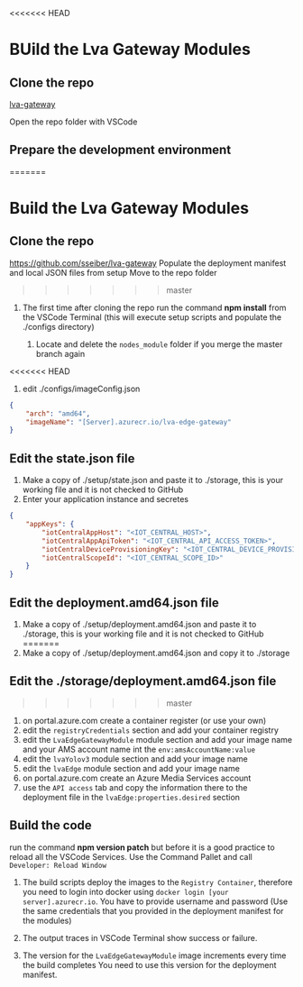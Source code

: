 <<<<<<< HEAD
# BUild the Lva Gateway Modules

## Clone the repo

[lva-gateway](https://github.com/sseiber/lva-gateway)

Open the repo folder with VSCode

## Prepare the development environment
=======
# Build the Lva Gateway Modules

## Clone the repo

https://github.com/sseiber/lva-gateway
Populate the deployment manifest and local JSON files from setup
Move to the repo folder
>>>>>>> master

1. The first time after cloning the repo run the command **npm install** from the VSCode Terminal (this will execute setup scripts and populate the ./configs directory)

    1. Locate and delete the `nodes_module` folder if you merge the master branch again

<<<<<<< HEAD
1. edit ./configs/imageConfig.json

```json
{
    "arch": "amd64",
    "imageName": "[Server].azurecr.io/lva-edge-gateway"
}
```

## Edit the state.json file

1. Make a copy of ./setup/state.json and paste it to ./storage, this is your working file and it is not checked to GitHub
1. Enter your application instance and secretes

```json
{
    "appKeys": {
        "iotCentralAppHost": "<IOT_CENTRAL_HOST>",
        "iotCentralAppApiToken": "<IOT_CENTRAL_API_ACCESS_TOKEN>",
        "iotCentralDeviceProvisioningKey": "<IOT_CENTRAL_DEVICE_PROVISIONING_KEY>",
        "iotCentralScopeId": "<IOT_CENTRAL_SCOPE_ID>"
    }
}
```

## Edit the deployment.amd64.json file

1. Make a copy of ./setup/deployment.amd64.json and paste it to ./storage, this is your working file and it is not checked to GitHub
=======
1. Make a copy of ./setup/deployment.amd64.json and copy it to ./storage

## Edit the ./storage/deployment.amd64.json file

>>>>>>> master
1. on portal.azure.com create a container register (or use your own)
1. edit the `registryCredentials` section and add your container registry
1. edit the `LvaEdgeGatewayModule` module section and add your image name and your AMS account name int the `env:amsAccountName:value`
1. edit the `lvaYolov3` module section and add your image name
1. edit the `lvaEdge` module section and add your image name
1. on portal.azure.com create an Azure Media Services account
1. use the `API access` tab and copy the information there to the deployment file in the `lvaEdge:properties.desired` section

## Build the code

run the command **npm version patch** but before it is a good practice to reload all the VSCode Services. Use the Command Pallet and call `Developer: Reload Window`

1. The build scripts deploy the images to the `Registry Container`, therefore you need to login into docker using
`docker login [your server].azurecr.io`. You have to provide username and password (Use the same credentials that you provided in the deployment manifest for the modules)

1. The output traces in VSCode Terminal show success or failure.

1. The version for the `LvaEdgeGatewayModule` image increments every time the build completes
You need to use this version for the deployment manifest.
